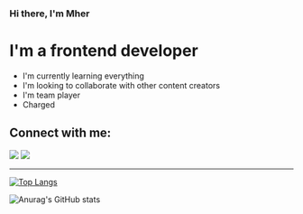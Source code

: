 ### Hi there, I'm Mher

# I'm a frontend developer

- I'm currently learning everything
- I'm looking to collaborate with other content creators
- I'm team player
- Charged

## Connect with me:

[<img src="img/linkdin.png">](https://mher-s.github.io/computer-assembly/)
[<img src="img/telegram.png">](https://mher-s.github.io/computer-assembly/)

---

[![Top Langs](https://github-readme-stats.vercel.app/api/top-langs/?username=mher-s&layout=compact&theme=radical)](https://github.com/anuraghazra/github-readme-stats)

![Anurag's GitHub stats](https://github-readme-stats.vercel.app/api?username=mher-s&show_icons=true&theme=radical)
